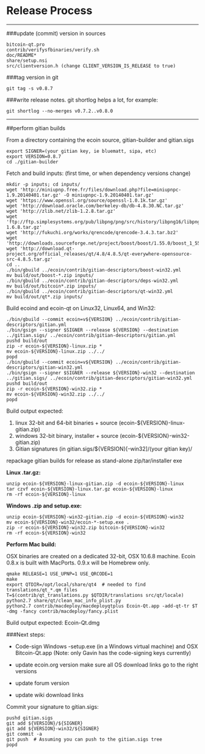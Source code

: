 Release Process
====================

* * *

###update (commit) version in sources


	bitcoin-qt.pro
	contrib/verifysfbinaries/verify.sh
	doc/README*
	share/setup.nsi
	src/clientversion.h (change CLIENT_VERSION_IS_RELEASE to true)

###tag version in git

	git tag -s v0.8.7

###write release notes. git shortlog helps a lot, for example:

	git shortlog --no-merges v0.7.2..v0.8.0

* * *

##perform gitian builds

 From a directory containing the ecoin source, gitian-builder and gitian.sigs
  
	export SIGNER=(your gitian key, ie bluematt, sipa, etc)
	export VERSION=0.8.7
	cd ./gitian-builder

 Fetch and build inputs: (first time, or when dependency versions change)

	mkdir -p inputs; cd inputs/
	wget 'http://miniupnp.free.fr/files/download.php?file=miniupnpc-1.9.20140401.tar.gz' -O miniupnpc-1.9.20140401.tar.gz'
	wget 'https://www.openssl.org/source/openssl-1.0.1k.tar.gz'
	wget 'http://download.oracle.com/berkeley-db/db-4.8.30.NC.tar.gz'
	wget 'http://zlib.net/zlib-1.2.8.tar.gz'
	wget 'ftp://ftp.simplesystems.org/pub/libpng/png/src/history/libpng16/libpng-1.6.8.tar.gz'
	wget 'http://fukuchi.org/works/qrencode/qrencode-3.4.3.tar.bz2'
	wget 'http://downloads.sourceforge.net/project/boost/boost/1.55.0/boost_1_55_0.tar.bz2'
	wget 'http://download.qt-project.org/official_releases/qt/4.8/4.8.5/qt-everywhere-opensource-src-4.8.5.tar.gz'
	cd ..
	./bin/gbuild ../ecoin/contrib/gitian-descriptors/boost-win32.yml
	mv build/out/boost-*.zip inputs/
	./bin/gbuild ../ecoin/contrib/gitian-descriptors/deps-win32.yml
	mv build/out/bitcoin*.zip inputs/
	./bin/gbuild ../ecoin/contrib/gitian-descriptors/qt-win32.yml
	mv build/out/qt*.zip inputs/

 Build ecoind and ecoin-qt on Linux32, Linux64, and Win32:
  
	./bin/gbuild --commit ecoin=v${VERSION} ../ecoin/contrib/gitian-descriptors/gitian.yml
	./bin/gsign --signer $SIGNER --release ${VERSION} --destination ../gitian.sigs/ ../ecoin/contrib/gitian-descriptors/gitian.yml
	pushd build/out
	zip -r ecoin-${VERSION}-linux.zip *
	mv ecoin-${VERSION}-linux.zip ../../
	popd
	./bin/gbuild --commit ecoin=v${VERSION} ../ecoin/contrib/gitian-descriptors/gitian-win32.yml
	./bin/gsign --signer $SIGNER --release ${VERSION}-win32 --destination ../gitian.sigs/ ../ecoin/contrib/gitian-descriptors/gitian-win32.yml
	pushd build/out
	zip -r ecoin-${VERSION}-win32.zip *
	mv ecoin-${VERSION}-win32.zip ../../
	popd

  Build output expected:

  1. linux 32-bit and 64-bit binaries + source (ecoin-${VERSION}-linux-gitian.zip)
  2. windows 32-bit binary, installer + source (ecoin-${VERSION}-win32-gitian.zip)
  3. Gitian signatures (in gitian.sigs/${VERSION}[-win32]/(your gitian key)/

repackage gitian builds for release as stand-alone zip/tar/installer exe

**Linux .tar.gz:**

	unzip ecoin-${VERSION}-linux-gitian.zip -d ecoin-${VERSION}-linux
	tar czvf ecoin-${VERSION}-linux.tar.gz ecoin-${VERSION}-linux
	rm -rf ecoin-${VERSION}-linux

**Windows .zip and setup.exe:**

	unzip ecoin-${VERSION}-win32-gitian.zip -d ecoin-${VERSION}-win32
	mv ecoin-${VERSION}-win32/ecoin-*-setup.exe .
	zip -r ecoin-${VERSION}-win32.zip bitcoin-${VERSION}-win32
	rm -rf ecoin-${VERSION}-win32

**Perform Mac build:**

  OSX binaries are created on a dedicated 32-bit, OSX 10.6.8 machine.
  Ecoin 0.8.x is built with MacPorts.  0.9.x will be Homebrew only.

	qmake RELEASE=1 USE_UPNP=1 USE_QRCODE=1
	make
	export QTDIR=/opt/local/share/qt4  # needed to find translations/qt_*.qm files
	T=$(contrib/qt_translations.py $QTDIR/translations src/qt/locale)
	python2.7 share/qt/clean_mac_info_plist.py
	python2.7 contrib/macdeploy/macdeployqtplus Ecoin-Qt.app -add-qt-tr $T -dmg -fancy contrib/macdeploy/fancy.plist

 Build output expected: Ecoin-Qt.dmg

###Next steps:

* Code-sign Windows -setup.exe (in a Windows virtual machine) and
  OSX Bitcoin-Qt.app (Note: only Gavin has the code-signing keys currently)

* update ecoin.org version
  make sure all OS download links go to the right versions

* update forum version

* update wiki download links

Commit your signature to gitian.sigs:

	pushd gitian.sigs
	git add ${VERSION}/${SIGNER}
	git add ${VERSION}-win32/${SIGNER}
	git commit -a
	git push  # Assuming you can push to the gitian.sigs tree
	popd

